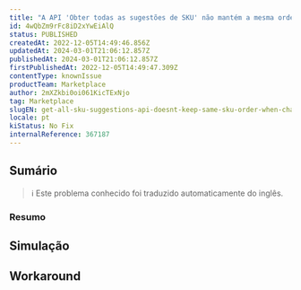 ```yaml
---
title: "A API 'Obter todas as sugestões de SKU' não mantém a mesma ordem de SKU ao alterar os limites"
id: 4wQbZm9rFc8iD2xYwEiAlQ
status: PUBLISHED
createdAt: 2022-12-05T14:49:46.856Z
updatedAt: 2024-03-01T21:06:12.857Z
publishedAt: 2024-03-01T21:06:12.857Z
firstPublishedAt: 2022-12-05T14:49:47.309Z
contentType: knownIssue
productTeam: Marketplace
author: 2mXZkbi0oi061KicTExNjo
tag: Marketplace
slugEN: get-all-sku-suggestions-api-doesnt-keep-same-sku-order-when-changing-limits
locale: pt
kiStatus: No Fix
internalReference: 367187
---
```


## Sumário

>ℹ️ Este problema conhecido foi traduzido automaticamente do inglês.

### **Resumo**

## Simulação



## Workaround



